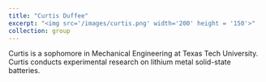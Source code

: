 ```yaml
---
title: "Curtis Duffee"
excerpt: "<img src='/images/curtis.png' width='200' height = '150'>"
collection: group
---
```


Curtis is a sophomore in Mechanical Engineering at Texas Tech University. Curtis conducts experimental research on lithium metal solid-state batteries.
